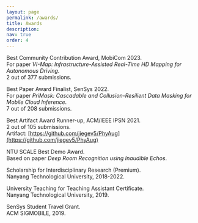 ```yaml
---
layout: page
permalink: /awards/
title: Awards
description: 
nav: true
order: 4
---
```


Best Community Contribution Award, MobiCom 2023.\
For paper *VI-Map: Infrastructure-Assisted Real-Time HD Mapping for Autonomous Driving*.\
2 out of 377 submissions.

Best Paper Award Finalist, SenSys 2022.\
For paper *PriMask: Cascadable and Collusion-Resilient Data Masking for Mobile Cloud Inference*.\
7 out of 208 submissions.

Best Artifact Award Runner-up, ACM/IEEE IPSN 2021.\
2 out of 105 submissions.\
Artifact: [https://github.com/jiegev5/PhyAug](https://github.com/jiegev5/PhyAug)

NTU SCALE Best Demo Award.\
Based on paper *Deep Room Recognition using Inaudible Echos*.

Scholarship for Interdisciplinary Research (Premium).\
Nanyang Technological University, 2018-2022.

University Teaching for Teaching Assistant Certificate.\
Nanyang Technological University, 2019.

SenSys Student Travel Grant.\
ACM SIGMOBILE, 2019.

